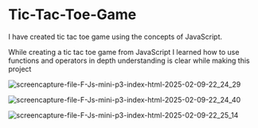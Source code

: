 <h1>Tic-Tac-Toe-Game</h1>

I have created tic tac toe game using the concepts of JavaScript.

While creating a tic tac toe game from JavaScript I learned how to use functions and operators in depth understanding is clear while making this project 

![screencapture-file-F-Js-mini-p3-index-html-2025-02-09-22_24_29](https://github.com/user-attachments/assets/ef5b35a3-00b1-4b63-906c-361616cfb3a5)

![screencapture-file-F-Js-mini-p3-index-html-2025-02-09-22_24_40](https://github.com/user-attachments/assets/df1c8c33-20fe-4289-8c59-5748aba1c828)

![screencapture-file-F-Js-mini-p3-index-html-2025-02-09-22_25_14](https://github.com/user-attachments/assets/9c517510-7e88-429b-bed9-f3c7396f7742)


